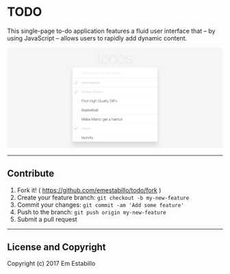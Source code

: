 # TODO

 This single-page to-do application features a fluid user interface that – by using JavaScript – allows users to rapidly add dynamic content.

 ![todo](app/assets/images/todoster.png)

---

## Contribute

1. Fork it! ( https://github.com/emestabillo/todo/fork )
2. Create your feature branch: `git checkout -b my-new-feature`
3. Commit your changes: `git commit -am 'Add some feature'`
4. Push to the branch: `git push origin my-new-feature`
5. Submit a pull request

---

## License and Copyright

Copyright (c) 2017 Em Estabillo